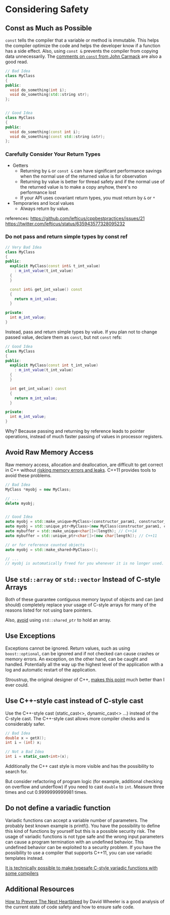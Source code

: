 # Considering Safety


## Const as Much as Possible
`const` tells the compiler that a variable or method is immutable. This helps the compiler optimize the code and helps the developer know if a function has a side effect. Also, using `const &` prevents the compiler from copying data unnecessarily. The  [comments on `const` from John Carmack](https://web.archive.org/web/20131211065348/https://kotaku.com/454293019) are also a good read.

```cpp
// Bad Idea
class MyClass
{
public:
  void do_something(int i);
  void do_something(std::string str);
};


// Good Idea
class MyClass
{
public:
  void do_something(const int i);
  void do_something(const std::string &str);
};

```

### Carefully Consider Your Return Types

 * Getters
   * Returning by `&` or `const &` can have significant performance savings when the normal use of the returned value is for observation
   * Returning by value is better for thread safety and if the normal use of the returned value is to make a copy anyhow, there's no performance lost
   * If your API uses covariant return types, you must return by `&` or `*`
 * Temporaries and local values
   * Always return by value.


references: https://github.com/lefticus/cppbestpractices/issues/21 https://twitter.com/lefticus/status/635943577328095232

### Do not pass and return simple types by const ref

```cpp
// Very Bad Idea
class MyClass
{
public:
  explicit MyClass(const int& t_int_value)
    : m_int_value(t_int_value)
  {
  }

  const int& get_int_value() const
  {
    return m_int_value;
  }

private:
  int m_int_value;
}
```

Instead, pass and return simple types by value. If you plan not to change passed value, declare them as `const`, but not `const` refs:

```cpp
// Good Idea
class MyClass
{
public:
  explicit MyClass(const int t_int_value)
    : m_int_value(t_int_value)
  {
  }

  int get_int_value() const
  {
    return m_int_value;
  }

private:
  int m_int_value;
}
```

Why? Because passing and returning by reference leads to pointer operations, instead of much faster passing of values in processor registers.

## Avoid Raw Memory Access

Raw memory access, allocation and deallocation, are difficult to get correct in C++ without [risking memory errors and leaks](http://blog2.emptycrate.com/content/nobody-understands-c-part-6-are-you-still-using-pointers). C++11 provides tools to avoid these problems.

```cpp
// Bad Idea
MyClass *myobj = new MyClass;

// ...
delete myobj;


// Good Idea
auto myobj = std::make_unique<MyClass>(constructor_param1, constructor_param2); // C++14
auto myobj = std::unique_ptr<MyClass>(new MyClass(constructor_param1, constructor_param2)); // C++11
auto mybuffer = std::make_unique<char[]>(length); // C++14
auto mybuffer = std::unique_ptr<char[]>(new char[length]); // C++11

// or for reference counted objects
auto myobj = std::make_shared<MyClass>();

// ...
// myobj is automatically freed for you whenever it is no longer used.
```

## Use `std::array` or `std::vector` Instead of C-style Arrays

Both of these guarantee contiguous memory layout of objects and can (and should) completely replace your usage of C-style arrays for many of the reasons listed for not using bare pointers.

Also, [avoid](http://stackoverflow.com/questions/3266443/can-you-use-a-shared-ptr-for-raii-of-c-style-arrays) using `std::shared_ptr` to hold an array.

## Use Exceptions

Exceptions cannot be ignored. Return values, such as using `boost::optional`, can be ignored and if not checked can cause crashes or memory errors. An exception, on the other hand, can be caught and handled. Potentially all the way up the highest level of the application with a log and automatic restart of the application.

Stroustrup, the original designer of C++, [makes this point](http://www.stroustrup.com/bs_faq2.html#exceptions-why) much better than I ever could.

## Use C++-style cast instead of C-style cast
Use the C++-style cast (static\_cast<>, dynamic\_cast<> ...) instead of the C-style cast. The C++-style cast allows more compiler checks and is considerably safer.

```cpp
// Bad Idea
double x = getX();
int i = (int) x;

// Not a Bad Idea
int i = static_cast<int>(x);
```
Additionally the C++ cast style is more visible and has the possibility to search for.

But consider refactoring of program logic (for example, additional checking on overflow and underflow) if you need to cast `double` to `int`. Measure three times and cut 0.9999999999981 times.

## Do not define a variadic function
Variadic functions can accept a variable number of parameters. The probably best known example is printf(). You have the possibility to define this kind of functions by yourself but this is a possible security risk. The usage of variadic functions is not type safe and the wrong input parameters can cause a program termination with an undefined behavior. This undefined behavior can be exploited to a security problem.
If you have the possibility to use a compiler that supports C++11, you can use variadic templates instead.

[It is technically possible to make typesafe C-style variadic functions with some compilers](https://github.com/lefticus/cppbestpractices/issues/53)

## Additional Resources

[How to Prevent The Next Heartbleed](https://dwheeler.com/essays/heartbleed.html) by David Wheeler is a good analysis of the current state of code safety and how to ensure safe code.
